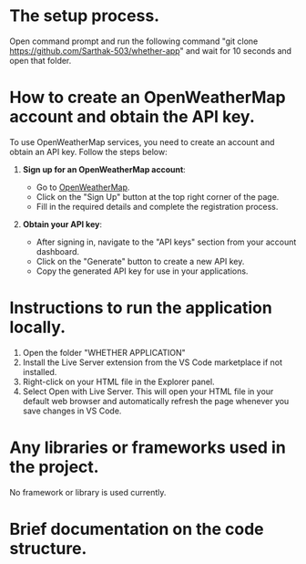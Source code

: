# The setup process.
Open command prompt and run the following command "git clone https://github.com/Sarthak-503/whether-app" and wait for 10 seconds and open that folder. 

# How to create an OpenWeatherMap account and obtain the API key.
To use OpenWeatherMap services, you need to create an account and obtain an API key. Follow the steps below:

1. **Sign up for an OpenWeatherMap account**:
   - Go to [OpenWeatherMap](https://openweathermap.org/).
   - Click on the "Sign Up" button at the top right corner of the page.
   - Fill in the required details and complete the registration process.

2. **Obtain your API key**:
   - After signing in, navigate to the "API keys" section from your account dashboard.
   - Click on the "Generate" button to create a new API key.
   - Copy the generated API key for use in your applications.

# Instructions to run the application locally. 

1. Open the folder "WHETHER APPLICATION"
2. Install the Live Server extension from the VS Code marketplace if not installed.
3. Right-click on your HTML file in the Explorer panel.
4. Select Open with Live Server. This will open your HTML file in your default web browser and automatically refresh the page whenever you save changes in VS Code.

# Any libraries or frameworks used in the project.
No framework or library is used currently.

# Brief documentation on the code structure.

